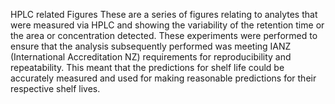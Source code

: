 HPLC related Figures
These are a series of figures relating to analytes that were measured via HPLC and showing the variability of the retention time or the area or concentration detected. These experiments were performed to ensure that the analysis subsequently performed was meeting IANZ (International Accreditation NZ) requirements for reproducibility and repeatability. This meant that the predictions for shelf life could be accurately measured and used for making reasonable predictions for their respective shelf lives.

